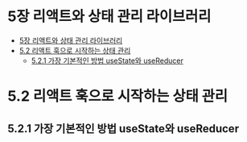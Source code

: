 # 5장 리액트와 상태 관리 라이브러리

- [5장 리액트와 상태 관리 라이브러리](#5장-리액트와-상태-관리-라이브러리)
- [5.2 리액트 훅으로 시작하는 상태 관리](#52-리액트-훅으로-시작하는-상태-관리)
  - [5.2.1 가장 기본적인 방법 useState와 useReducer](#521-가장-기본적인-방법-usestate와-usereducer)

# 5.2 리액트 훅으로 시작하는 상태 관리

## 5.2.1 가장 기본적인 방법 useState와 useReducer
